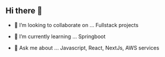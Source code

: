 ## Hi there 👋


- 👯 I’m looking to collaborate on ...
  Fullstack projects

- 🌱 I’m currently learning ...
    Springboot

- 💬 Ask me about ...
   Javascript, React, NextJs, AWS services



      
<!--
**Suraj370/Suraj370** is a ✨ _special_ ✨ repository because its `README.md` (this file) appears on your GitHub profile.

Here are some ideas to get you started:

- 🔭 I’m currently working on ...
- 🌱 I’m currently learning ...
- 👯 I’m looking to collaborate on ...
- 🤔 I’m looking for help with ...
- 💬 Ask me about ...
- 📫 How to reach me: ...
- 😄 Pronouns: ...
- ⚡ Fun fact: ...
-->
